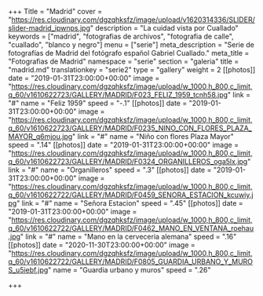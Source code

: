 +++
Title = "Madrid"
cover = "https://res.cloudinary.com/dgzqhksfz/image/upload/v1620314336/SLIDER/slider-madrid_ipwnps.jpg"
description = "La cuidad vista por Cuallado"
keywords = ["madrid", "fotografias de archivos", "fotografia de calle", "cuallado", "blanco y negro"]
menu = ["serie"]
meta_description = "Serie de fotografías de Madrid del fotógrafo español Gabriel Cuallado."
meta_title = "Fotografias de Madrid"
namespace = "serie"
section = "galeria"
title = "madrid.md"
translationkey = "serie2"
type = "gallery"
weight = 2
[[photos]]
date = "2019-01-31T23:00:00+00:00"
image = "https://res.cloudinary.com/dgzqhksfz/image/upload/w_1000,h_800,c_limit,q_60/v1610622723/GALLERY/MADRID/F023_FELIZ_1959_tcnh58.jpg"
link = "#"
name = "Feliz 1959"
speed = "-.1"
[[photos]]
date = "2019-01-31T23:00:00+00:00"
image = "https://res.cloudinary.com/dgzqhksfz/image/upload/w_1000,h_800,c_limit,q_60/v1610622723/GALLERY/MADRID/F0235_NINO_CON_FLORES_PLAZA_MAYOR_q6mjou.jpg"
link = "#"
name = "Niño con flores Plaza Mayor"
speed = ".14"
[[photos]]
date = "2019-01-31T23:00:00+00:00"
image = "https://res.cloudinary.com/dgzqhksfz/image/upload/w_1000,h_800,c_limit,q_60/v1610622723/GALLERY/MADRID/F0324_ORGANILLEROS_oga5lx.jpg"
link = "#"
name = "Organilleros"
speed = ".3"
[[photos]]
date = "2019-01-31T23:00:00+00:00"
image = "https://res.cloudinary.com/dgzqhksfz/image/upload/w_1000,h_800,c_limit,q_60/v1610622722/GALLERY/MADRID/F0459_SENORA_ESTACION_kcuwiy.jpg"
link = "#"
name = "Señora Estacion"
speed = ".45"
[[photos]]
date = "2019-01-31T23:00:00+00:00"
image = "https://res.cloudinary.com/dgzqhksfz/image/upload/w_1000,h_800,c_limit,q_60/v1610622722/GALLERY/MADRID/F0462_MANO_EN_VENTANA_roehau.jpg"
link = "#"
name = "Mano en la cerveceria alemana"
speed = ".16"
[[photos]]
date = "2020-11-30T23:00:00+00:00"
image = "https://res.cloudinary.com/dgzqhksfz/image/upload/w_1000,h_800,c_limit,q_60/v1610622722/GALLERY/MADRID/F0805_GUARDIA_URBANO_Y_MUROS_u5iebf.jpg"
name = "Guardia urbano y muros"
speed = ".26"

+++
